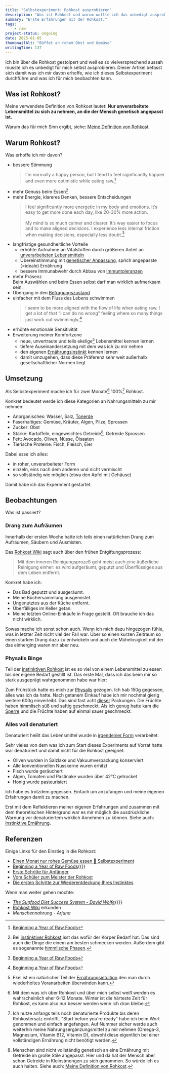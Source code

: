 ```yaml
---
title: "Selbstexperiment: Rohkost ausprobieren"
description: "Was ist Rohkost und warum wollte ich das unbedigt ausprobieren? Wie habe ich das umgesetzt und was ist dabei raus gekommen?"
summary: "Erste Erfahrungen mit der Rohkost."
tags:
    - raw
project-status: ongoing
date: 2025-01-05
thumbnailAlt: "Büffet an rohem Obst und Gemüse"
writingTime: 137
---
```


Ich bin über die Rohkost gestolpert und weil es so vielversprechend aussah
musste ich es unbedigt für mich selbst ausprobieren.
Dieser Artikel befasst sich damit was ich mir davon erhoffe, wie ich dieses
Selbstexperiment durchführe und was ich für mich beobachten kann.

## Was ist Rohkost?

Meine verwendete Definition von Rohkost lautet:
**Nur unverarbeitete Lebensmittel zu sich zu nehmen, an die der Mensch
genetisch angepasst ist.**

Warum das für mich Sinn ergibt, siehe: [Meine Definition von Rohkost](misc/rohkost-definition).

## Warum Rohkost?

Was erhoffe ich mir davon?

- bessere Stimmung
    > I’m normally a happy person, but I tend to feel significantly happier
and even more optimistic while eating raw.[^pal]
- mehr Genuss beim Essen[^himmlisch]
- mehr Energie, klareres Denken, bessere Entscheidungen
    > I feel significantly more energetic in my body and emotions. It’s easy to get
more done each day, like 20-30% more action.<br><br>
My mind is so much calmer and clearer. It’s way easier to focus and to make aligned decisions.
I experience less internal friction when making decisions, especially less doubt.[^pal]
- langfristige gesundheitliche Vorteile<br>
    - erhöhte Aufnahme an Vitalstoffen durch größeren Anteil an [unverarbeiteten Lebensmitteln](misc/rohkost-definition#unverarbeitete-lebensmittel)
    - Übereinstimmung mit [genetischer Anpassung](misc/rohkost-definition#genetische-anpassung), sprich angepasste (=ideale) Ernährung
    - bessere Immunabwehr durch Abbau von [Immuntoleranzen](https://www.rohkostwiki.de/wiki/Immuntoleranz_und_Toleranzabbruch)
- mehr Präsenz<br>
    Beim Auswählen und beim Essen selbst darf man wirklich aufmerksam sein.
- Übergang in den [Befragungszustand](https://www.rohkostwiki.de/wiki/Behauptungszustand_und_Befragungszustand)
- einfacher mit dem Fluss des Lebens schwimmen
    > I seem to be more aligned with the flow of life when eating raw.
I get a lot of that “I can do no wrong” feeling where so many things just work
out swimmingly.[^pal]
- erhöhte emotionale Sensitivität
- Erweiterung meiner Komfortzone
    - neue, unvertraute und teils ekelige[^ekel] Lebensmittel kennen lernen
    - tiefere Auseinandersetzung mit dem was ich zu mir nehme
    - den eigenen [Ernährungsinstinkt](misc/rohkost-definition#instinktive-ernährung) kennen lernen
    - damit umzugehen, dass diese Präferenz sehr weit außerhalb
    gesellschaftlicher Normen liegt

[^pal]: [Beginning a Year of Raw Foods](https://stevepavlina.com/blog/2021/01/beginning-a-year-of-raw-foods/)
[^himmlisch]: Bei [instinktiver Rohkost](misc/rohkost-definition#instinktive-ernährung) isst das wofür der Körper Bedarf hat.
Das sind auch die Dinge die einem am besten schmecken werden.
Außerdem gibt es sogenannte [himmlische Phasen](https://www.rohkostwiki.de/wiki/Die_himmlische_Phase).
[^ekel]: Ekel ist ein natürlicher Teil der [Ernährungsintuition](https://www.rohkostwiki.de/wiki/Gespr%C3%A4che_%C3%BCber_die_Ursachen_von_Ausnahmen_und_R%C3%BCckf%C3%A4llen#Unge%C3%BCbte_Ern%C3%A4hrungsintuition) den
man durch wiederholtes Voranarbeiten überwinden kann.

## Umsetzung

Als Selbstexperiment mache ich für zwei Monate[^6monate] 100%[^100] Rohkost.

[^100]: Ich nutze anfangs teils noch denaturierte Produkte bis deren
Rohkostersatz eintrifft.
"Start before you're ready" habe ich beim Wort genommen und einfach
angefangen.
Auf Nummer sicher werde auch weiterhin meine Nahrungsergänzungsmittel zu mir
nehmen (Omega-3, Magnesium, Vitamin B12, Vitamin D), obwohl diese eigentlich
bei einer vollständigen Ernährung nicht benötigt werden.
[^6monate]: Mit dem was ich über Rohkost und über mich selbst weiß werden es
wahrscheinlich eher 6-12 Monate.
Winter ist die härteste Zeit für Rohkost, es kann also nur besser werden
wenn ich dran bleibe.

Konkret bedeutet werde ich diese Kategorien an Nahrungsmitteln zu mir
nehmen:
- Anorganisches: Wasser, Salz, [Tonerde](https://www.rohkostwiki.de/wiki/Tonerde)
- Faserhaltiges: Gemüse, Kräuter, Algen, Pilze, Sprossen
- Zucker: Obst
- Stärke: Kartoffeln, eingeweichtes Getreide[^getreide], Getreide Sprossen
- Fett: Avocado, Oliven, Nüsse, Ölsaaten
- Tierische Proteine: Fisch, Fleisch, Eier

Dabei esse ich alles:
- in roher, unverarbeiteter Form
- einzeln, eins nach dem anderen und nicht vermischt
- so vollständig wie möglich (etwa den Apfel mit Gehäuse)

[^getreide]: Menschen sind nicht vollständig genetisch an eine Ernährung mit
Getreide im große Stile angepasst.
Hier und da hat der Mensch aber schon Getreide in Kleinstmengen zu sich
genommen. So würde ich es auch halten.
Siehe auch: [Meine Definition von Rohkost](misc/rohkost-definition#getreide-und-milch).

Damit habe ich das Experiment gestartet.

## Beobachtungen

Was ist passiert?

### Drang zum Aufräumen

Innerhalb der ersten Woche hatte ich teils einen natürlichen Drang zum
Aufräumen, Säubern und Ausmisten.

Das [Rohkost Wiki](https://www.rohkostwiki.de/wiki/Rohkost_und_Entgiftung#Beginn) sagt auch über den frühen Entgiftungsprozess:
> Mit dem inneren Reinigungsprozeß geht meist auch eine äußerliche Reinigung
einher: es wird aufgeräumt, geputzt und Überflüssiges aus dem Leben
entfernt.

Konkret habe ich:
- Das Bad geputzt und ausgeräumt.
- Meine Büchersammlung ausgemistet.
- Ungenutztes aus der Küche entfernt.
- Überfälliges im Keller getan.
- Meine letzten Online-Einkäufe in Frage gestellt.
  Oft brauche ich das nicht wirklich.

Sowas mache ich sonst schon auch.
Wenn ich mich dazu hingezogen fühle, was in letzter Zeit nicht viel der Fall
war.
Über so einen kurzen Zeitraum so einen starken Drang dazu zu entwickeln und
auch die Mühelosigkeit mit der das einherging waren mir aber neu.

### Physalis Binge

Teil der [instinktiven Rohkost](misc/rohkost-definition#instinktive-ernährung)
ist es so viel von einem Lebensmittel zu essen bis der eigene Bedarf
gestillt ist.
Das erste Mal, dass ich das beim mir so stark ausgeprägt wahrgenommen habe
war hier:

Zum Frühstück hatte es mich zur [Physalis](foods/physalis) gezogen.
Ich hab 150g gegessen, alles was ich da hatte.
Nach getanem Einkauf habe ich mir nochmal gierig weitere 600g einverleibt.
Das sind fast acht [dieser](foods/physalis) Packungen.
Die Früchte haben [himmlisch](https://www.rohkostwiki.de/wiki/Die_himmlische_Phase) süß und saftig geschmeckt.
Als ich genug hatte kam die [Sperre](https://www.rohkostwiki.de/wiki/Die_instinktive_Sperre) und die Früchte haben auf einmal sauer
geschmeckt.

### Alles voll denaturiert

Denaturiert heißt das Lebensmittel wurde in [irgendeiner Form](misc/rohkost-definition#unverarbeitete-lebensmittel) verarbeitet.

Sehr vieles von dem was ich zum Start dieses Experiments auf Vorrat hatte
war denaturiert und damit nicht für die Rohkost geeignet:
- Oliven wurden in Salzlake und Vakuumverpackung konserviert
- Alle konventionellen Nusskerne wuren erhitzt
- Fisch wurde geräuchert
- Algen, Tomaten und Pastinake wurden über 42°C getrocket
- Honig wurde pasteurisiert

Ich habe es trotzdem gegessen.
Einfach um anzufangen und meine eigenen Erfahrungen damit zu machen.

Erst mit dem Reflektieren meiner eigenen Erfahrungen und zusammen mit dem
theoretischen Hintergrund war es mir möglich die ausdrückliche Warnung vor
denaturiertem wirklich Annehmen zu können.
Siehe auch: [Instinktive Ernährung](misc/rohkost-definition#instinktive-ernährung).

## Referenzen

Einige Links für den Einstieg in die Rohkost:
- [Einen Monat nur rohes Gemüse essen 🥦 Selbstexperiment](https://www.youtube.com/watch?v=Cac8dGDLHPA)
- [Beginning a Year of Raw Foods](https://stevepavlina.com/blog/2021/01/beginning-a-year-of-raw-foods/){{<en>}}
- [Erste Schritte für Anfänger](https://www.rohkostwiki.de/wiki/Erste_Schritte_f%C3%BCr_Anf%C3%A4nger)
- [Vom Schüler zum Meister der Rohkost](https://www.rohkostwiki.de/wiki/Vom_Sch%C3%BCler_zum_Meister_der_Rohkost)
- [Die ersten Schritte zur Wiederentdeckung Ihres Instinktes](https://www.rohkostwiki.de/wiki/Die_ersten_Schritte_zur_Wiederentdeckung_Ihres_Instinktes)

Wenn man weiter gehen möchte:
- [<cite>The Sunfood Diet Success System - David Wolfe</cite>](https://amzn.to/426ejtz){{<en>}}
- [Rohkost Wiki](https://www.rohkostwiki.de/wiki/Hauptseite) erkunden
- <cite>Menschennahrung - Arjuna</cite>
